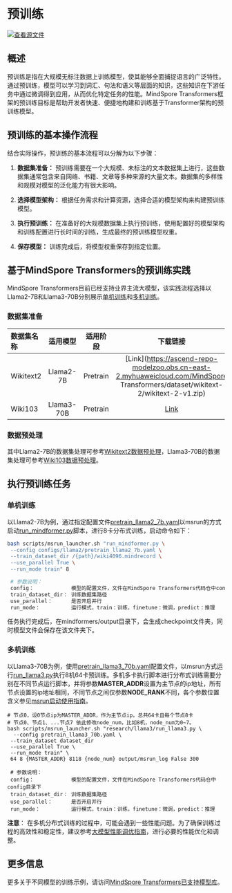 # 预训练

[![查看源文件](https://mindspore-website.obs.cn-north-4.myhuaweicloud.com/website-images/r2.4.10/resource/_static/logo_source.svg)](https://gitee.com/mindspore/docs/blob/r2.4.10/docs/mindformers/docs/source_zh_cn/usage/pre_training.md)

## 概述

预训练是指在大规模无标注数据上训练模型，使其能够全面捕捉语言的广泛特性。通过预训练，模型可以学习到词汇、句法和语义等层面的知识，这些知识在下游任务中通过微调得到应用，从而优化特定任务的性能。MindSpore Transformers框架的预训练目标是帮助开发者快速、便捷地构建和训练基于Transformer架构的预训练模型。

## 预训练的基本操作流程

结合实际操作，预训练的基本流程可以分解为以下步骤：

1. **数据集准备：**
   预训练需要在一个大规模、未标注的文本数据集上进行，这些数据集通常包含来自网络、书籍、文章等多种来源的大量文本。数据集的多样性和规模对模型的泛化能力有很大影响。

2. **选择模型架构：**
   根据任务需求和计算资源，选择合适的模型架构来构建预训练模型。

3. **执行预训练：**
   在准备好的大规模数据集上执行预训练，使用配置好的模型架构和训练配置进行长时间的训练，生成最终的预训练模型权重。

4. **保存模型：**
   训练完成后，将模型权重保存到指定位置。

## 基于MindSpore Transformers的预训练实践

MindSpore Transformers目前已经支持业界主流大模型，该实践流程选择以Llama2-7B和Llama3-70B分别展示[单机训练](#单机训练)和[多机训练](#多机训练)。

### 数据集准备

| 数据集名称   |    适用模型    |   适用阶段   |                                      下载链接                                       |
|:--------|:----------:|:--------:|:-------------------------------------------------------------------------------:|
| Wikitext2 | Llama2-7B  | Pretrain | [Link](https://ascend-repo-modelzoo.obs.cn-east-2.myhuaweicloud.com/MindSpore Transformers/dataset/wikitext-2/wikitext-2-v1.zip) |
| Wiki103 | Llama3-70B | Pretrain |    [Link](https://dagshub.com/DagsHub/WIkiText-103/src/main/dataset/tokens)     |

### 数据预处理

其中Llama2-7B的数据集处理可参考[Wikitext2数据预处理](https://gitee.com/mindspore/mindformers/blob/v1.3.2/docs/model_cards/llama2.md#数据及权重准备)，Llama3-70B的数据集处理可参考[Wiki103数据预处理](https://gitee.com/mindspore/mindformers/blob/v1.3.2/research/llama3/llama3.md#数据集及权重准备)。

## 执行预训练任务

### 单机训练

以Llama2-7B为例，通过指定配置文件[pretrain_llama2_7b.yaml](https://gitee.com/mindspore/mindformers/blob/v1.3.2/configs/llama2/pretrain_llama2_7b.yaml)以msrun的方式启动[run_mindformer.py](https://gitee.com/mindspore/mindformers/blob/v1.3.2/run_mindformer.py)脚本，进行8卡分布式训练，启动命令如下：

```bash
bash scripts/msrun_launcher.sh "run_mindformer.py \
 --config configs/llama2/pretrain_llama2_7b.yaml \
 --train_dataset_dir /{path}/wiki4096.mindrecord \
 --use_parallel True \
 --run_mode train" 8

 # 参数说明：
 config：            模型的配置文件，文件在MindSpore Transformers代码仓中config目录下
 train_dataset_dir： 训练数据集路径
 use_parallel：      是否开启并行
 run_mode：          运行模式，train：训练，finetune：微调，predict：推理
 ```

任务执行完成后，在mindformers/output目录下，会生成checkpoint文件夹，同时模型文件会保存在该文件夹下。

### 多机训练

以Llama3-70B为例，使用[pretrain_llama3_70b.yaml](https://gitee.com/mindspore/mindformers/blob/v1.3.2/research/llama3/pretrain_llama3_70b.yaml)配置文件，以msrun方式运行[run_llama3.py](https://gitee.com/mindspore/mindformers/blob/v1.3.2/research/llama3/run_llama3.py)执行8机64卡预训练。多机多卡执行脚本进行分布式训练需要分别在不同节点运行脚本，并将参数**MASTER_ADDR**设置为主节点的ip地址，所有节点设置的ip地址相同，不同节点之间仅参数**NODE_RANK**不同，各个参数位置含义参见[msrun启动使用指南](https://www.mindspore.cn/docs/zh-CN/r2.4.10/model_train/parallel/msrun_launcher.html)。

```shell
# 节点0，设0节点ip为MASTER_ADDR，作为主节点ip，总共64卡且每个节点8卡
# 节点0、节点1、...节点7 依此修改node_num，比如8机，node_num为0~7。
bash scripts/msrun_launcher.sh "research/llama3/run_llama3.py \
  --config pretrain_llama3_70b.yaml \
 --train_dataset dataset_dir
 --use_parallel True \
 --run_mode train" \
 64 8 {MASTER_ADDR} 8118 {node_num} output/msrun_log False 300

 # 参数说明：
 config：            模型的配置文件，文件在MindSpore Transformers代码仓中config目录下
 train_dataset_dir： 训练数据集路径
 use_parallel：      是否开启并行
 run_mode：          运行模式，train：训练，finetune：微调，predict：推理
```

**注意**： 在多机分布式训练的过程中，可能会遇到一些性能问题。为了确保训练过程的高效性和稳定性，建议参考[大模型性能调优指南](https://www.mindspore.cn/mindformers/docs/zh-CN/r1.3.2/perf_optimize/perf_optimize.html)，进行必要的性能优化和调整。

## 更多信息

更多关于不同模型的训练示例，请访问[MindSpore Transformers已支持模型库](https://www.mindspore.cn/mindformers/docs/zh-CN/r1.3.2/start/models.html)。